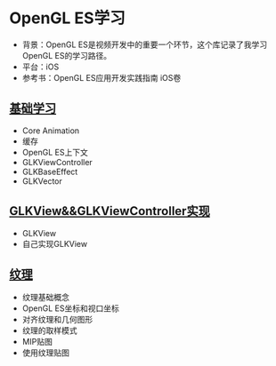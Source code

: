 # OpenGL ES学习
- 背景：OpenGL ES是视频开发中的重要一个环节，这个库记录了我学习OpenGL ES的学习路径。
- 平台：iOS
- 参考书：OpenGL ES应用开发实践指南 iOS卷

## [基础学习](markdown/基础.md)
- Core Animation
- 缓存
- OpenGL ES上下文
- GLKViewController
- GLKBaseEffect
- GLKVector

## [GLKView&&GLKViewController实现](markdown/GLKView&&GLKViewController实现.md)
- GLKView
- 自己实现GLKView

## [纹理](markdown/纹理.md)
- 纹理基础概念
- OpenGL ES坐标和视口坐标
- 对齐纹理和几何图形
- 纹理的取样模式
- MIP贴图
- 使用纹理贴图



